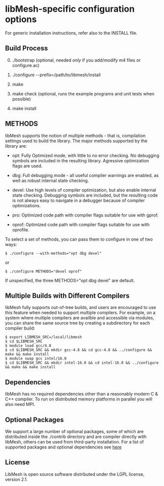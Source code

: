 libMesh-specific configuration options
======================================

For generic installation instructions, refer also to the INSTALL file.

Build Process
-------------
0. ./bootstrap (optional, needed *only* if you add/modify m4 files or configure.ac)

1. ./configure --prefix=/path/to/libmesh/install

2. make

3. make check
   (optional, runs the example programs and unit tests when possible)

4. make install


METHODS
-------

libMesh supports the notion of multiple methods - that is, compilation
settings used to build the library.  The major methods supported by
the library are:

* opt: Fully Optimized mode, with little to no error checking. No debugging
  symbols are included in the resulting library.  Agressive optimization
  flags are used.

* dbg: Full debugging mode - all useful compiler warnings are enabled,
  as well as robust internal state checking.

* devel: Use high levels of compiler optimization, but also enable internal
  state checking.  Debugging symbols are included, but the resulting
  code is not always easy to navigate in a debugger because of
  compiler optimizations.

* pro: Optimized code path with compiler flags suitable for use with gprof.

* oprof: Optimized code path with compiler flags suitable for use with oprofile.


To select a set of methods, you can pass them to configure in one of two ways:

    $ ./configure --with-methods="opt dbg devel"

or

    $ ./configure METHODS="devel oprof"

If unspecified, the three METHODS="opt dbg devel" are default.


Multiple Builds with Different Compilers
----------------------------------------

libMesh fully supports out-of-tree builds, and users are encouraged to use this
feature when needed to support multiple compilers. For example, on a system
where multiple compilers are availble and accessible via modules, you can share
the same source tree by creating a subdirectory for each compiler build:

    $ export LIBMESH_SRC=/local/libmesh
    $ cd $LIBMESH_SRC
    $ module load gcc/4.8
    $ cd $LIBMESH_SRC && mkdir gcc-4.8 && cd gcc-4.8 && ../configure && make && make install
    $ module swap gcc intel/16.0
    $ cd $LIBMESH_SRC && mkdir intel-16.0 && cd intel-16.0 && ../configure && make && make install


Dependencies
------------

libMesh has no required dependencies other than a reasonably modern C
& C++ compiler.  To run on distributed memory platforms in parallel
you will also need MPI.

Optional Packages
-----------------

We support a large number of optional packages, some of which are
distributed inside the ./contrib directory and are compiler directly
with libMesh, others can be used from third-party installation.  For a
list of supported packages and optional dependencies see
[here](http://libmesh.github.io/externalsoftware.html)

License
-------

LibMesh is open source software distributed under the LGPL license, version 2.1.
